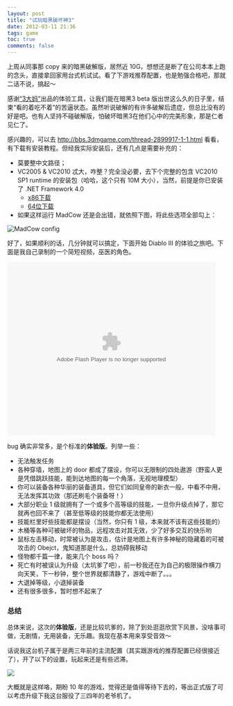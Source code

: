 ```yaml
---
layout: post
title: "试玩暗黑破坏神3"
date: 2012-03-11 21:36
tags: game
toc: true
comments: false
---
```


上周从同事那 copy 来的暗黑破解版，居然近 10G，想想还是断了在公司本本上跑的念头，直接拿回家用台式机试试。看了下游戏推荐配置，也是勉强合格吧，那就二话不说，搞起～

感谢[“3大妈”](http://bbs.3dmgame.com/)出品的体验工具，让我们能在暗黑3 beta 版出世这么久的日子里，结束“看的着吃不着”的苦逼状态。虽然听说破解的有许多破解后遗症，但总比没有的好是吧。也有人坚持不碰破解版，怕破坏暗黑3在他们心中的完美形象，那是仁者见仁了。

感兴趣的，可以去 <http://bbs.3dmgame.com/thread-2899917-1-1.html> 看看，有下载有安装教程。但经我实际安装后，还有几点是需要补充的：

-	莫要整中文路径；
-	VC2005 & VC2010 忒大，咋整？完全没必要，去下个完整的包含 VC2010 SP1 runtime 的安装包（哈哈，这个只有 10M 大小），当然，前提是你已安装了 .NET Framework 4.0<br />
	-  [x86下载](http://system.data.sqlite.org/downloads/1.0.79.0/sqlite-netFx40-setup-bundle-x86-2010-1.0.79.0.exe)
	-  [64位下载](http://system.data.sqlite.org/downloads/1.0.79.0/sqlite-netFx40-setup-bundle-x64-2010-1.0.79.0.exe)
-	如果这样运行 MadCow 还是会出错，就依照下图，将此些选项全部勾上：

![MadCow config](http://farm8.staticflickr.com/7200/6972555695_2ca8aa323e_z.jpg)

好了，如果顺利的话，几分钟就可以搞定，下面开始 Diablo III 的体验之旅吧。下面是我自己录制的一个简短视频，巫医的角色。

<embed src="http://player.youku.com/player.php/sid/XMzY0Mjk3NTI0/v.swf" allowFullScreen="true" quality="high" width="480" height="400" align="middle" allowScriptAccess="always" type="application/x-shockwave-flash"></embed>

bug 确实非常多，是个标准的**体验版**。列举一些：

-   无法触发任务
-   各种穿墙，地图上的 door 都成了摆设，你可以无限制的四处遨游（野蛮人更是凭借跳跃技能，能到达地图的每一个角落，无视地理模型）
-   你可以装备各种华丽的装备道具，但它们如同皇帝的新衣一般，中看不中用，无法发挥其功效（那还刷毛个装备呀！）
-   大部分职业 1 级就拥有了一个或多个高等级的技能，一旦你升级点掉了，那它就再也回不来了（甚至低等级的技能你都无法使用）
-   技能栏里好些技能都是摆设（当然，你只有 1 级，本来就不该有这些技能的）
-   木桶等各种可被破坏的物品，远程攻击对其无效，少了好多交互的快乐哟
-   鼠标左击移动，时常被认为是攻击，估计是地图上有许多神秘的隐藏着的可被攻击的 Obejct，鬼知道那是什么，总妨碍我移动
-   怪物都千篇一律，能来几个 boss 吗？
-   死亡有时被误认为升级（太坑爹了吧），前一秒我还在为自己的极限操作横刀向天笑，下一秒钟，整个世界就都清静了，游戏中断了。。。
-   大退掉等级，小退掉装备
-   还有很多很多，暂时想不起来了

### 总结
总体来说，这次的**体验版**，还是比较坑爹的，除了到处逛逛欣赏下风景，没啥事可做，无剧情，无用装备，无乐趣。我现在基本用来享受音效～

话说我这台机子属于是两三年前的主流配置（其实跟游戏的推荐配置已经很接近了），开了以下的设置，玩起来还是有些迟滞。

[![](http://farm8.staticflickr.com/7037/6972766875_9bc6afa6ce_z.jpg)](http://farm8.staticflickr.com/7037/6972766875_9bc6afa6ce_b.jpg "点击看大图")

大概就是这样咯，期盼 10 年的游戏，觉得还是值得等待下去的，等出正式版了可以考虑升级下我这台服役了三四年的老爷机了。
